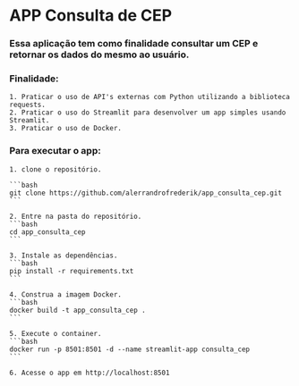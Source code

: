 # APP Consulta de CEP

### Essa aplicação tem como finalidade consultar um CEP e retornar os dados do mesmo ao usuário.

### Finalidade:
    1. Praticar o uso de API's externas com Python utilizando a biblioteca requests.
    2. Praticar o uso do Streamlit para desenvolver um app simples usando Streamlit.
    3. Praticar o uso de Docker.

### Para executar o app:
    1. clone o repositório.

    ```bash
    git clone https://github.com/alerrandrofrederik/app_consulta_cep.git
    ```

    2. Entre na pasta do repositório.
    ```bash
    cd app_consulta_cep
    ```

    3. Instale as dependências.
    ```bash
    pip install -r requirements.txt
    ```

    4. Construa a imagem Docker.
    ```bash
    docker build -t app_consulta_cep .
    ```

    5. Execute o container.
    ```bash
    docker run -p 8501:8501 -d --name streamlit-app consulta_cep
    ```

    6. Acesse o app em http://localhost:8501